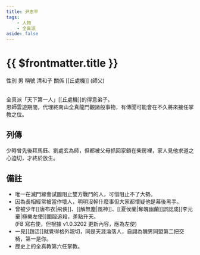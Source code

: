 ```yaml
---
title: 尹志平
tags:
    - 人物
    - 全真派
aside: false
---
```


# {{ $frontmatter.title }}

<ChTabs position="bottom">
	<ChTab title="尹志平">
		<Ch src='/images/characters/special205/normal.webp' position='right'/>
		<ChName nameZh='尹志平' nameEn='Yin Zhi Ping' position='right' />
		<ChTable>
			<ChTr>
				<ChTd isTitle=true>
					性別
				</ChTd>
				<ChTd>
					男
				</ChTd>
			</ChTr>
			<ChTr>
				<ChTd isTitle=true>
					稱號
				</ChTd>
				<ChTd>
					清和子
				</ChTd>
			</ChTr>
			<ChTr>
				<ChTd isTitle=true position='center'>
					關係
				</ChTd>
			</ChTr>
			<ChTr>
				<ChTd position='center'>
					[[丘處機]] (師父)
				</ChTd>
			</ChTr>
		</ChTable>
	</ChTab>
</ChTabs>
<br><br>

全真派「天下第一人」[[丘處機]]的得意弟子。  
恩師雲遊期間，代理終南山全真龍門觀諸般事物，有傳聞可能會在不久將來接任掌教之位。

## 列傳

<Tabs>
  <Tab title="列傳一">
	少時曾先後拜馬鈺、劉處玄為師，但都被父母抓回家鎖在柴房裡，家人見他求道之心迫切，才終於放生。
  </Tab>
</Tabs>

## 備註

-   唯一在滅門線會試圖阻止雙方戰鬥的人，可惜阻止不了大勢。
-   因為長相經常被當作壞人，明明沒幹什麼事但大家都懷疑他是幕後黑手。
-   曾被少年[[唐布衣|飛俠]]、[[解無塵|風神]]、[[夏侯蘭|奪魄幽蘭]]誤認成[[李元棄|極樂左使]]圍毆追殺，差點升天。<br>(FB 寫右使，但根據 v1.0.3202 更新內容，應為左使)
-   一見[[趙活]]就覺得格外親切，同是天涯淪落人，自詡為醜男同盟第二把交椅，第一是你。
-   歷史上的全真教第六任掌教。
